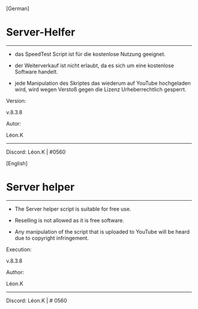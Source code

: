[German]

# Server-Helfer
_______________________________________________________________________________________________


- das SpeedTest Script ist für die kostenlose Nutzung geeignet.

- der Weiterverkauf ist nicht erlaubt, da es sich um eine kostenlose Software handelt.

- jede Manipulation des Skriptes das wiederum auf YouTube hochgeladen wird, wird wegen Verstoß gegen die Lizenz Urheberrechtlich gesperrt.

Version:

v.8.3.8

Autor:

Léon.K


_______________________________________________________________________________________________

Discord: Léon.K | #0560



[English]

# Server helper
_______________________________________________________________________________________________


- The Server helper script is suitable for free use.

- Reselling is not allowed as it is free software.

- Any manipulation of the script that is uploaded to YouTube will be heard due to copyright infringement.

Execution:

v.8.3.8

Author:

Léon.K


_______________________________________________________________________________________________

Discord: Léon.K | # 0560
